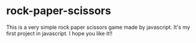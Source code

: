 # rock-paper-scissors
This is a very simple rock paper scissors game made by javascript.
It's my first project in javascript.
I hope you like it!!